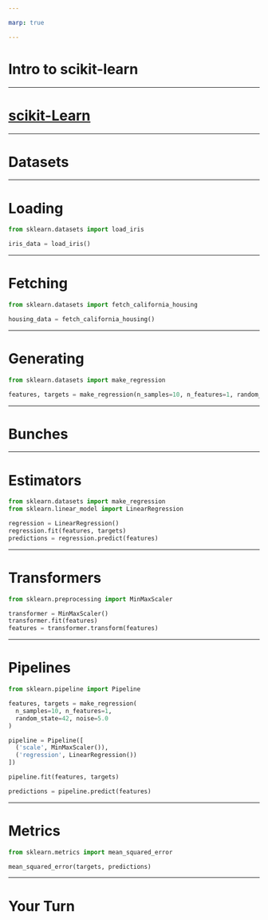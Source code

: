 ```yaml
---

marp: true

---
```


<style>
img[alt~="center"] {
  display: block;
  margin: 0 auto;
}
</style>

# Intro to scikit-learn

---

# [scikit-Learn](https://scikit-learn.org)

<!--
* Scikit-learn.org is the primary website for the scikit-learn project. Here you will find information pertaining to scikit-learn, including instructions on installation, documentation, and even the project source code.
* Let's take a few moments to look around the project website.

@Exercise (10 minutes) {
*Either navigate to scikit-learn.org on your own computer and present your computer screen to the students (recommended), or ask them to open their laptops to scikit-learn.org. Take the time to point out the following elements on the website:
  * The classification, regression, clustering, dimensionality reduction, model selection, and preprocessing sections on the main page. These represent core groupings of features provided by scikit-learn.
  * *The top-page navigation with links on how to install the toolkit, documentation, and examples.
  * *The banner on the upper right corner that says "Fork me on GitHub." This leads to the source code.
  * *When you click the 'Documentation' drop-down in the upper navigation, it tells you the current stable version and has a *link to 'All available versions.' Tell students to be sure to check the version of scikit-learn they're working with once they start the colab.
  * *The 'Examples' linked in the top navigation are not just API usage examples; they also contain some interesting machine learning insights.
}
-->

---

# Datasets

<!--
Scikit-learn comes with support for acquiring and generating datasets. The library even comes packaged with some datasets that are commonly used for exploring new models.
Let's look at some of the ways you can acquire data with scikit-learn.
-->

---

# Loading

```python
from sklearn.datasets import load_iris

iris_data = load_iris()
```

<!--
Scikit-learn has a few datasets that are installed alongside the library. To access these datasets, you can rely on load functions like the load_iris function shown in this example.
-->

---

# Fetching

```python
from sklearn.datasets import fetch_california_housing

housing_data = fetch_california_housing()
```


<!--
Some common datasets aren't installed alongside scikit-learn, but the library does know how to access them. For these datasets, we use 'fetch' functions, which pull the dataset down from the internet if necessary.
-->

---

# Generating


```python
from sklearn.datasets import make_regression

features, targets = make_regression(n_samples=10, n_features=1, random_state=42)
```

<!--
Finally, sometimes it makes more sense to generate a dataset from scratch. For this, we can use one of the many generator functions provided by scikit-learn.
-->

---

# Bunches

<!--
Bunch objects are scikit-learn objects that are often used to store datasets. If you find yourself using a load or fetch method, you'll likely encounter a Bunch object.
The lab for this lesson provides more details on Bunch objects and explores the data stored within them. You'll encounter data that is composed of named features, as well as target values paired with sets of features.

For the most part, we will convert scikit-learn Bunch objects into Pandas DataFrame objects or TensorFlow dataset objects. The aforementioned objects are more easily integrated with the methods and frameworks we will cover in this course. 
-->

---

# Estimators

```python
from sklearn.datasets import make_regression
from sklearn.linear_model import LinearRegression

regression = LinearRegression()
regression.fit(features, targets)
predictions = regression.predict(features)
```

<!--
Most of the models in scikit-learn are considered estimators. An estimator is expected to implement two methods: fit and predict.
* Fit is used to train the model. At a minimum, it is passed the feature data used to train the model. In supervised models, it is also passed the target data.
* Predict is used to get predictions from the model. This method is passed features and returns target predictions.
-->

---

# Transformers

```python
from sklearn.preprocessing import MinMaxScaler

transformer = MinMaxScaler()
transformer.fit(features)
features = transformer.transform(features)
```

<!--
In practice, it is rare that you will get perfectly clean data that is ready to feed into your model for training. Most of the time you will need to perform some type of cleaning on the data first.

Transformers implement fit and transform methods. The fit method calculates parameters necessary to perform the data transformation. Transform actually applies the transformation. There is a convenience fit_transform method that performs both fitting and transformation in one method call.
-->

---

# Pipelines
```python
from sklearn.pipeline import Pipeline

features, targets = make_regression(
  n_samples=10, n_features=1, 
  random_state=42, noise=5.0
)

pipeline = Pipeline([
  ('scale', MinMaxScaler()),
  ('regression', LinearRegression())
])

pipeline.fit(features, targets)

predictions = pipeline.predict(features)
```

<!--
It isn't a coincidence that transformers have fit and transform methods and that models have fit methods. The common interface across classes allows scikit-learn to create pipelines for data processing and model building.

A pipeline is simply a series of transformers, often with an estimator at the end.
-->

---

# Metrics

```python 
from sklearn.metrics import mean_squared_error

mean_squared_error(targets, predictions)
```

<!--
Scikit-learn also comes with many functions for measuring model performance in the metrics package.

In this case we are calculating the mean squared error. (In the Introduction to Regression lesson, you saw L1, L2, and MSE.)
-->

---

# Your Turn

<!--
*It may be helpful to scroll through the lab associated with this unit and point out to the students the key ideas we covered here.*
-->

